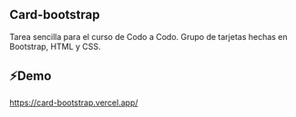 ## Card-bootstrap
Tarea sencilla para el curso de Codo a Codo. Grupo de tarjetas hechas en Bootstrap, HTML y CSS.



## ⚡Demo
https://card-bootstrap.vercel.app/
